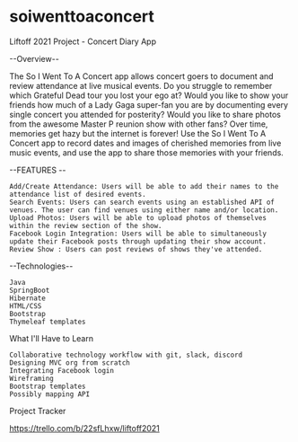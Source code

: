 # soiwenttoaconcert
Liftoff 2021 Project - Concert Diary App

--Overview--

The So I Went To A Concert app allows concert goers to document and review attendance at live musical events. Do you struggle to remember which Grateful Dead tour you lost your ego at? Would you like to show your friends how much of a Lady Gaga super-fan you are by documenting every single concert you attended for posterity? Would you like to share photos from the awesome Master P reunion show with other fans? Over time, memories get hazy but the internet is forever! Use the So I Went To A Concert app to record dates and images of cherished memories from live music events, and use the app to share those memories with your friends.

--FEATURES --

    Add/Create Attendance: Users will be able to add their names to the attendance list of desired events.
    Search Events: Users can search events using an established API of venues. The user can find venues using either name and/or location.
    Upload Photos: Users will be able to upload photos of themselves within the review section of the show.
    Facebook Login Integration: Users will be able to simultaneously update their Facebook posts through updating their show account.
    Review Show : Users can post reviews of shows they've attended.

--Technologies--

    Java
    SpringBoot
    Hibernate
    HTML/CSS
    Bootstrap
    Thymeleaf templates

What I'll Have to Learn

    Collaborative technology workflow with git, slack, discord
    Designing MVC org from scratch
    Integrating Facebook login
    Wireframing
    Bootstrap templates
    Possibly mapping API

Project Tracker

https://trello.com/b/22sfLhxw/liftoff2021
